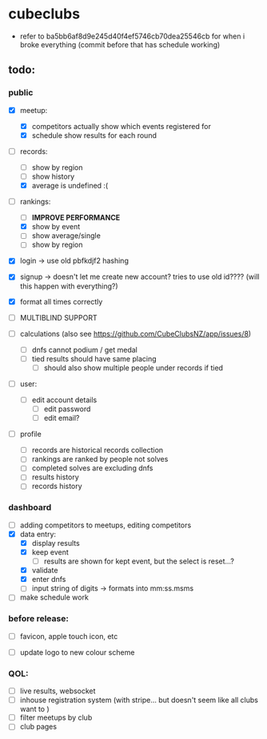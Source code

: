 # cubeclubs


- refer to ba5bb6af8d9e245d40f4ef5746cb70dea25546cb for when i broke everything (commit before that has schedule working)





## todo:


### public
- [x] meetup:
    - [x] competitors actually show which events registered for
    - [x] schedule show results for each round
- [ ] records:
    - [ ] show by region
    - [ ] show history
    - [x] average is undefined :(
- [ ] rankings:
    - [ ] **IMPROVE PERFORMANCE**
    - [x] show by event
    - [ ] show average/single
    - [ ] show by region
- [x] login -> use old pbfkdjf2 hashing
- [x] signup -> doesn't let me create new account? tries to use old id???? (will this happen with everything?)

- [x] format all times correctly
- [ ] MULTIBLIND SUPPORT

- [ ] calculations (also see https://github.com/CubeClubsNZ/app/issues/8)
  - [ ] dnfs cannot podium / get medal
  - [ ] tied results should have same placing
    - [ ] should also show multiple people under records if tied       

- [ ] user:
  - [ ] edit account details
    - [ ] edit password
    - [ ] edit email?
- [ ] profile
    - [ ] records are historical records collection
    - [ ] rankings are ranked by people not solves
    - [ ] completed solves are excluding dnfs
    - [ ] results history
    - [ ] records history

### dashboard
- [ ] adding competitors to meetups, editing competitors
- [x] data entry:
    - [x] display results
    - [x] keep event
       - [ ] results are shown for kept event, but the select is reset...?
    - [x] validate
    - [x] enter dnfs
    - [ ] input string of digits -> formats into mm:ss.msms
- [ ] make schedule work

### before release:
- [ ] favicon, apple touch icon, etc
- [ ] update logo to new colour scheme


### QOL:
- [ ] live results, websocket
- [ ] inhouse registration system (with stripe... but doesn't seem like all clubs want to )
- [ ] filter meetups by club
- [ ] club pages

